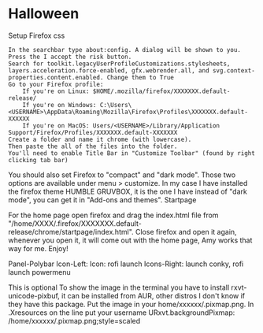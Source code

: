 # Halloween

Setup
Firefox css

    In the searchbar type about:config. A dialog will be shown to you. Press the I accept the risk button.
    Search for toolkit.legacyUserProfileCustomizations.stylesheets, layers.acceleration.force-enabled, gfx.webrender.all, and svg.context-properties.content.enabled. Change them to True
    Go to your Firefox profile:
        If you're on Linux: $HOME/.mozilla/firefox/XXXXXXX.default-release/
        If you're on Windows: C:\Users\<USERNAME>\AppData\Roaming\Mozilla\Firefox\Profiles\XXXXXXX.default-XXXXXX
        If you're on MacOS: Users/<USERNAME>/Library/Application Support/Firefox/Profiles/XXXXXXX.default-XXXXXXX
    Create a folder and name it chrome (with lowercase).
    Then paste the all of the files into the folder.
    You'll need to enable Title Bar in "Customize Toolbar" (found by right clicking tab bar)

You should also set Firefox to "compact" and "dark mode". Those two options are available under menu > customize. In my case I have installed the firefox theme HUMBLE GRUVBOX, it is the one I have instead of "dark mode", you can get it in "Add-ons and themes".
Startpage

For the home page open firefox and drag the index.html file from "/home/XXXX/.firefox/XXXXXXX.default-release/chrome/startpage/index.html". Close firefox and open it again, whenever you open it, it will come out with the home page, Amy works that way for me. Enjoy!

Panel-Polybar
Icon-Left: Icon: rofi launch
Icons-Right: launch conky, rofi launch powermenu

This is optional
To show the image in the terminal you have to install rxvt-unicode-pixbuf, it can be installed from AUR, other distros I don't know if they have this package.
Put the image in your home/xxxxxx/.pixmap.png.
In .Xresources on the line put your username URxvt.backgroundPixmap: /home/xxxxxx/.pixmap.png;style=scaled
